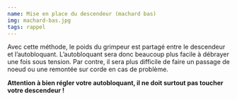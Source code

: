 ```yaml
---
name: Mise en place du descendeur (machard bas)
img: machard-bas.jpg
tags: rappel
---
```


Avec cette méthode, le poids du grimpeur est partagé entre le descendeur et l’autobloquant. L’autobloquant sera donc beaucoup plus facile à débrayer une fois sous tension. Par contre, il sera plus difficile de faire un passage de noeud ou une remontée sur corde en cas de problème.

**Attention à bien régler votre autobloquant, il ne doit surtout pas toucher votre descendeur !**

